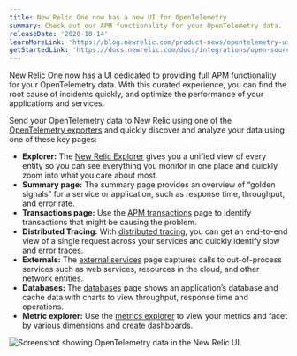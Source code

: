 ```yaml
---
title: New Relic One now has a new UI for OpenTelemetry
summary: Check out our APM functionality for your OpenTelemetry data.
releaseDate: '2020-10-14'
learnMoreLink: 'https://blog.newrelic.com/product-news/opentelemetry-user-experience/'
getStartedLink: 'https://docs.newrelic.com/docs/integrations/open-source-telemetry-integrations/open-source-telemetry-integration-list/new-relics-opentelemetry-integration'
---
```


New Relic One now has a UI dedicated to providing full APM functionality for your OpenTelemetry data. With this curated experience, you can find the root cause of incidents quickly, and optimize the performance of your applications and services.

Send your OpenTelemetry data to New Relic using one of the [OpenTelemetry exporters](https://docs.newrelic.com/docs/integrations/open-source-telemetry-integrations/open-source-telemetry-integration-list/new-relics-opentelemetry-integration) and quickly discover and analyze your data using one of these key pages:

* **Explorer:** The [New Relic Explorer](https://docs.newrelic.com/docs/new-relic-one/use-new-relic-one/ui-data/new-relic-one-entity-explorer-view-performance-across-apps-services-hosts) gives you a unified view of every entity so you can see everything you monitor in one place and quickly zoom into what you care about most.
* **Summary page:** The summary page provides an overview of “golden signals” for a service or application, such as response time, throughput, and error rate.
* **Transactions page:** Use the [APM transactions](https://docs.newrelic.com/docs/apm/apm-ui-pages/monitoring/transactions-page-find-specific-performance-problems) page to identify transactions that might be causing the problem.
* **Distributed Tracing:** With [distributed tracing](https://docs.newrelic.com/docs/understand-dependencies/distributed-tracing/get-started/how-new-relic-distributed-tracing-works), you can get an end-to-end view of a single request across your services and quickly identify slow and error traces.
* **Externals:** The [external services](https://docs.newrelic.com/docs/apm/apm-ui-pages/monitoring/external-services-page-view-web-cloud-network-data) page captures calls to out-of-process services such as web services, resources in the cloud, and other network entities.
* **Databases:** The [databases](https://docs.newrelic.com/docs/apm/apm-ui-pages/monitoring/databases-page-view-operations-throughput-response-time) page shows an application’s database and cache data with charts to view throughput, response time and operations.
* **Metric explorer:** Use the [metrics explorer](https://docs.newrelic.com/docs/insights/use-insights-ui/explore-data/metric-explorer-search-chart-metrics-sent-new-relic-agents) to view your metrics and facet by various dimensions and create dashboards.

![Screenshot showing OpenTelemetry data in the New Relic UI.](./images/whats_up_opentelemetry.png "whats_up_opentelemetry.png")
